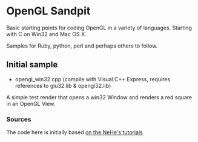 # OpenGL Sandpit

Basic starting points for coding OpenGL in a variety of languages. Starting with C on Win32 and Mac OS X.

Samples for Ruby, python, perl and perhaps others to follow.

## Initial sample 

- opengl_win32.cpp (compile with Visual C++ Express, requires references to glu32.lib & opengl32.lib)

A simple test render that opens a win32 Window and renders a red square in an OpenGL View.

### Sources

The code here is initially based [on the NeHe's tutorials](http://nehe.gamedev.net/lesson.asp?index=01) 